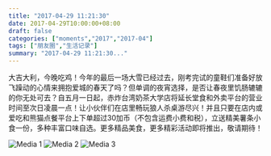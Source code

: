 ```yaml
---
title: "2017-04-29 11:21:30"
date: 2017-04-29T10:00:00+08:00
draft: false
categories: ["moments","2017","2017-04"]
tags: ["朋友圈","生活记录"]
summary: "2017-04-29 11:21:30..."
---
```


大吉大利，今晚吃鸡！今年的最后一场大雪已经过去，刚考完试的童鞋们准备好放飞躁动的心情来拥抱爱城的春天了吗？但单调的夜宵选择，是否让春夜里饥肠辘辘的你无处可去？自五月一日起，赤炸台湾奶茶大学店将延长堂食和外卖平台的营业时间至次日凌晨一点！让小伙伴们在店里畅玩狼人杀桌游尽兴！并且只要在店内或爱吃和熊猫点餐平台上下单超过30加币（不包含运费小费和税），立送精美薯条小食一份，多种丰富口味自选。更多精品美食，更多精彩活动即将推出，敬请期待！

![Media 1](/Moments/photos/2017-04-29/201704291121300.jpg)
![Media 2](/Moments/photos/2017-04-29/201704291121301.jpg)
![Media 3](/Moments/photos/2017-04-29/201704291121302.jpg)

